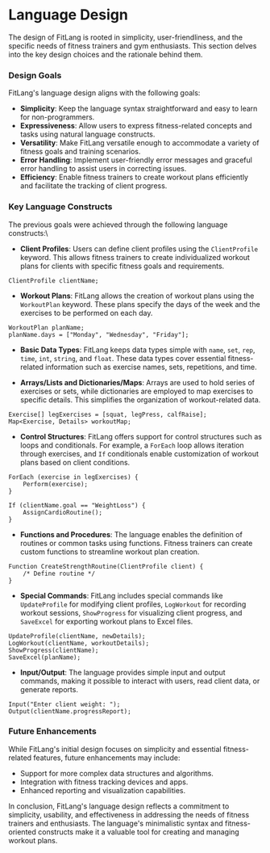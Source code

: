 # Language Design

The design of FitLang is rooted in simplicity, user-friendliness, and the specific needs of fitness trainers and gym enthusiasts. This section delves into the key design choices and the rationale behind them.



### Design Goals

FitLang's language design aligns with the following goals:

* **Simplicity**: Keep the language syntax straightforward and easy to learn for non-programmers.
* **Expressiveness**: Allow users to express fitness-related concepts and tasks using natural language constructs.
* **Versatility**: Make FitLang versatile enough to accommodate a variety of fitness goals and training scenarios.
* **Error Handling**: Implement user-friendly error messages and graceful error handling to assist users in correcting issues.
* **Efficiency**: Enable fitness trainers to create workout plans efficiently and facilitate the tracking of client progress.



### Key Language Constructs

The previous goals were achieved through the following language constructs:\


* **Client Profiles**: Users can define client profiles using the `ClientProfile` keyword. This allows fitness trainers to create individualized workout plans for clients with specific fitness goals and requirements.

```
ClientProfile clientName;
```

* **Workout Plans**: FitLang allows the creation of workout plans using the `WorkoutPlan` keyword. These plans specify the days of the week and the exercises to be performed on each day.

```
WorkoutPlan planName;
planName.days = ["Monday", "Wednesday", "Friday"];
```

* **Basic Data Types**: FitLang keeps data types simple with `name`, `set`, `rep`, `time`, `int`, `string`, and `float`. These data types cover essential fitness-related information such as exercise names, sets, repetitions, and time.



* **Arrays/Lists and Dictionaries/Maps**: Arrays are used to hold series of exercises or sets, while dictionaries are employed to map exercises to specific details. This simplifies the organization of workout-related data.

```
Exercise[] legExercises = [squat, legPress, calfRaise];
Map<Exercise, Details> workoutMap;
```

* **Control Structures**: FitLang offers support for control structures such as loops and conditionals. For example, a `ForEach` loop allows iteration through exercises, and `If` conditionals enable customization of workout plans based on client conditions.

```
ForEach (exercise in legExercises) {
    Perform(exercise);
}

If (clientName.goal == "WeightLoss") {
    AssignCardioRoutine();
}
```

* **Functions and Procedures**: The language enables the definition of routines or common tasks using functions. Fitness trainers can create custom functions to streamline workout plan creation.

```
Function CreateStrengthRoutine(ClientProfile client) {
    /* Define routine */
}
```

* **Special Commands**: FitLang includes special commands like `UpdateProfile` for modifying client profiles, `LogWorkout` for recording workout sessions, `ShowProgress` for visualizing client progress, and `SaveExcel` for exporting workout plans to Excel files.

```
UpdateProfile(clientName, newDetails);
LogWorkout(clientName, workoutDetails);
ShowProgress(clientName);
SaveExcel(planName);
```

* **Input/Output**: The language provides simple input and output commands, making it possible to interact with users, read client data, or generate reports.

```
Input("Enter client weight: ");
Output(clientName.progressReport);
```

####

### Future Enhancements

While FitLang's initial design focuses on simplicity and essential fitness-related features, future enhancements may include:

* Support for more complex data structures and algorithms.
* Integration with fitness tracking devices and apps.
* Enhanced reporting and visualization capabilities.

In conclusion, FitLang's language design reflects a commitment to simplicity, usability, and effectiveness in addressing the needs of fitness trainers and enthusiasts. The language's minimalistic syntax and fitness-oriented constructs make it a valuable tool for creating and managing workout plans.
